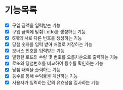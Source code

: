 # 기능목록

- [x] 구입 금액을 입력받는 기능
- [x] 구입 금액에 맞춰 Lotto를 생성하는 기능
- [x] 6개의 서로 다른 번호를 생성하는 기능
- [x] 당첨 숫자를 입력 받아 배열로 저장하는 기능
- [x] 보너스 번호를 입력받는 기능
- [x] 발행한 로또의 수량 및 번호를 오름차순으로 출력하는 기능
- [x] 로또와 당첨번호를 비교하여 등수를 확인하는 기능
- [x] 당첨 내역을 출력하는 기능
- [x] 등수를 통해 수익률을 계산하는 기능
- [x] 사용자가 입력하는 값의 유효성을 검사하는 기능
